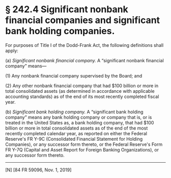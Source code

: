 # § 242.4   Significant nonbank financial companies and significant bank holding companies.

For purposes of Title I of the Dodd-Frank Act, the following definitions shall apply:


(a) *Significant nonbank financial company.* A “significant nonbank financial company” means—


(1) Any nonbank financial company supervised by the Board; and


(2) Any other nonbank financial company that had $100 billion or more in total consolidated assets (as determined in accordance with applicable accounting standards) as of the end of its most recently completed fiscal year.


(b) *Significant bank holding company.* A “significant bank holding company” means any bank holding company or company that is, or is treated in the United States as, a bank holding company, that had $100 billion or more in total consolidated assets as of the end of the most recently completed calendar year, as reported on either the Federal Reserve's FR Y-9C (Consolidated Financial Statement for Holding Companies), or any successor form thereto, or the Federal Reserve's Form FR Y-7Q (Capital and Asset Report for Foreign Banking Organizations), or any successor form thereto.



---

[N] [84 FR 59096, Nov. 1, 2019]




